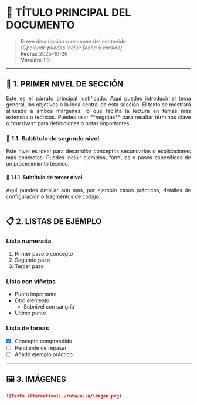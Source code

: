 # 🧠 TÍTULO PRINCIPAL DEL DOCUMENTO
> Breve descripción o resumen del contenido.  
> *(Opcional: puedes incluir fecha o versión)*  
> **Fecha:** 2025-10-26  
> **Versión:** 1.0  

---

## 🧩 1. PRIMER NIVEL DE SECCIÓN

<p align="justify">
Este es el párrafo principal justificado.  
Aquí puedes introducir el tema general, los objetivos o la idea central de esta sección.  
El texto se mostrará alineado a ambos márgenes, lo que facilita la lectura en temas más extensos o teóricos.
Puedes usar **negritas** para resaltar términos clave o *cursivas* para definiciones o notas importantes.
</p>

### 🔹 1.1. Subtítulo de segundo nivel
<p align="justify">
Este nivel es ideal para desarrollar conceptos secundarios o explicaciones más concretas.  
Puedes incluir ejemplos, fórmulas o pasos específicos de un procedimiento técnico.
</p>

#### 🔸 1.1.1. Subtítulo de tercer nivel
<p align="justify">
Aquí puedes detallar aún más, por ejemplo casos prácticos, detalles de configuración o fragmentos de código.
</p>

---

## 📋 2. LISTAS DE EJEMPLO

### Lista numerada
1. Primer paso o concepto
2. Segundo paso
3. Tercer paso

### Lista con viñetas
- Punto importante
- Otro elemento
  - Subnivel con sangría
- Último punto

### Lista de tareas
- [x] Concepto comprendido
- [ ] Pendiente de repasar
- [ ] Añadir ejemplo práctico

---

## 🖼️ 3. IMÁGENES

```markdown
![Texto alternativo](./ruta/a/la/imagen.png)
